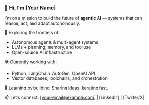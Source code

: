### 👋 Hi, I'm [Your Name]

I'm on a mission to build the future of **agentic AI** — systems that can reason, act, and adapt autonomously.

🔬 Exploring the frontiers of:
- Autonomous agents & multi-agent systems
- LLMs + planning, memory, and tool use
- Open-source AI infrastructure

🛠️ Currently working with:
- Python, LangChain, AutoGen, OpenAI API
- Vector databases, toolchains, and orchestration

🌱 Learning by building. Sharing ideas. Iterating fast.

📫 Let's connect: [your-email@example.com] | [LinkedIn] | [Twitter/X]  
